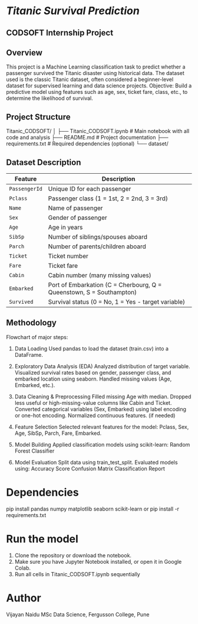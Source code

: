 # _Titanic Survival Prediction_
## CODSOFT Internship Project

## Overview
This project is a Machine Learning classification task to predict whether a passenger survived the Titanic disaster using historical data. The dataset used is the classic Titanic dataset, often considered a beginner-level dataset for supervised learning and data science projects.
Objective: Build a predictive model using features such as age, sex, ticket fare, class, etc., to determine the likelihood of survival.

## Project Structure
Titanic_CODSOFT/
│
├── Titanic_CODSOFT.ipynb     # Main notebook with all code and analysis
├── README.md                 # Project documentation
├── requirements.txt          # Required dependencies (optional)
└── dataset/                  

## Dataset Description
| Feature       | Description                                                          |
| ------------- | -------------------------------------------------------------------- |
| `PassengerId` | Unique ID for each passenger                                         |
| `Pclass`      | Passenger class (1 = 1st, 2 = 2nd, 3 = 3rd)                          |
| `Name`        | Name of passenger                                                    |
| `Sex`         | Gender of passenger                                                  |
| `Age`         | Age in years                                                         |
| `SibSp`       | Number of siblings/spouses aboard                                    |
| `Parch`       | Number of parents/children aboard                                    |
| `Ticket`      | Ticket number                                                        |
| `Fare`        | Ticket fare                                                          |
| `Cabin`       | Cabin number (many missing values)                                   |
| `Embarked`    | Port of Embarkation (C = Cherbourg, Q = Queenstown, S = Southampton) |
| `Survived`    | Survival status (0 = No, 1 = Yes - target variable)                  |

## Methodology
Flowchart of major steps:

1. Data Loading
Used pandas to load the dataset (train.csv) into a DataFrame.

2. Exploratory Data Analysis (EDA)
Analyzed distribution of target variable.
Visualized survival rates based on gender, passenger class, and embarked location using seaborn.
Handled missing values (Age, Embarked, etc.).

3. Data Cleaning & Preprocessing
Filled missing Age with median.
Dropped less useful or high-missing-value columns like Cabin and Ticket.
Converted categorical variables (Sex, Embarked) using label encoding or one-hot encoding.
Normalized continuous features. (if needed)

4. Feature Selection
Selected relevant features for the model: Pclass, Sex, Age, SibSp, Parch, Fare, Embarked.

5. Model Building
Applied classification models using scikit-learn:
Random Forest Classifier

6. Model Evaluation
Split data using train_test_split.
Evaluated models using:
Accuracy Score
Confusion Matrix
Classification Report

# Dependencies
pip install pandas numpy matplotlib seaborn scikit-learn
or 
pip install -r requirements.txt

# Run the model
1. Clone the repository or download the notebook.
2. Make sure you have Jupyter Notebook installed, or open it in Google Colab.
3. Run all cells in Titanic_CODSOFT.ipynb sequentially

# Author
Vijayan Naidu 
MSc Data Science, Fergusson College, Pune

